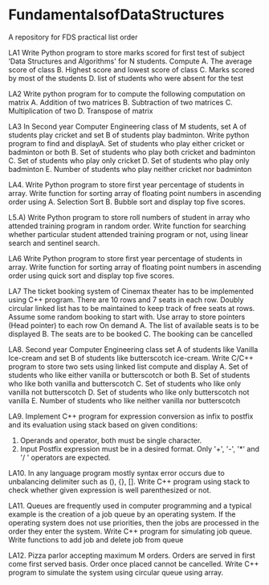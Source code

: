 # FundamentalsofDataStructures
A repository  for FDS practical list order

LA1 Write Python program to store marks scored for first test of subject ‘Data Structures
and Algorithms' for N students. Compute
A. The average score of class
B. Highest score and lowest score of class
C. Marks scored by most of the students
D. list of students who were absent for the test

LA2 Write python program for to compute the following computation on matrix
A. Addition of two matrices
B. Subtraction of two matrices
C. Multiplication of two
D. Transpose of matrix

LA3 In Second year Computer Engineering class of M students, set A of students play
cricket and set B of students play badminton. Write python program to find and
displayA. Set of students who play either cricket or badminton or both
B. Set of students who play both cricket and badminton
C. Set of students who play only cricket
D. Set of students who play only badminton
E. Number of students who play neither cricket nor badminton

LA4. Write Python program to store first year percentage of students in array. Write
function for sorting array of floating point numbers in ascending order using
A. Selection Sort
B. Bubble sort and display top five scores.

L5.A) Write Python program to store roll numbers of student in array who attended
training program in random order. Write function for searching whether particular
student attended training program or not, using linear search and sentinel search.

LA6 Write Python program to store first year percentage of students in array. Write
function for sorting array of floating point numbers in ascending order using quick sort
and display top five scores.

LA7 The ticket booking system of Cinemax theater has to be implemented using C++ program.
There are 10 rows and 7 seats in each row. Doubly circular linked list has to be maintained to
keep track of free seats at rows. Assume some random booking to start with. Use array to store
pointers (Head pointer) to each row On demand
A. The list of available seats is to be displayed
B. The seats are to be booked
C. The booking can be cancelled

LA8. Second year Computer Engineering class set A of students like Vanilla Ice-cream and set B of
students like butterscotch ice-cream. Write C/C++ program to store two sets using linked list
compute and display
A. Set of students who like either vanilla or butterscotch or both
B. Set of students who like both vanilla and butterscotch
C. Set of students who like only vanilla not butterscotch
D. Set of students who like only butterscotch not vanilla
E. Number of students who like neither vanilla nor butterscotch

LA9. Implement C++ program for expression conversion as infix to postfix and its
evaluation using stack based on given conditions:
1. Operands and operator, both must be single character.
2. Input Postfix expression must be in a desired format.
Only '+', '-', '*' and '/ ' operators are expected.

LA10. In any language program mostly syntax error occurs due to unbalancing delimiter such as (),
{}, []. Write C++ program using stack to check whether given expression is well parenthesized
or not.

LA11. Queues are frequently used in computer programming and a typical example is the creation
of a job queue by an operating system. If the operating system does not use priorities, then the
jobs are processed in the order they enter the system. Write C++ program for simulating job
queue. Write functions to add job and delete job from queue

LA12. Pizza parlor accepting maximum M orders. Orders are served in first come first served
basis. Order once placed cannot be cancelled. Write C++ program to simulate the system using
circular queue using array.

